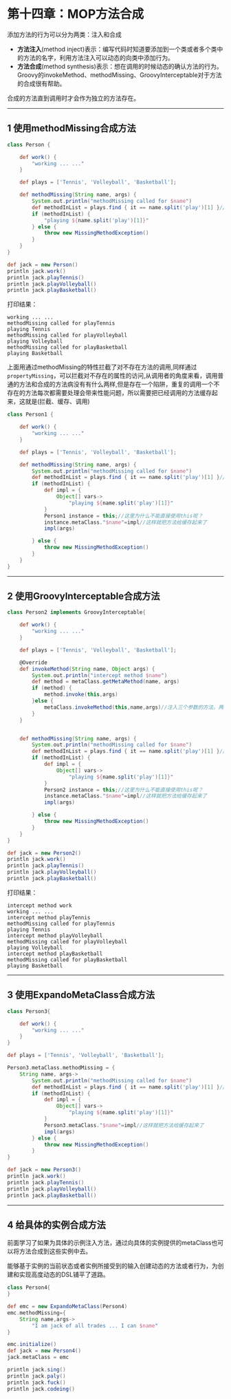 # 第十四章：MOP方法合成

添加方法的行为可以分为两类：注入和合成


- **方法注入**(method inject)表示：编写代码时知道要添加到一个类或者多个类中的方法的名字，利用方法注入可以动态的向类中添加行为。
- **方法合成**(method synthesis)表示：想在调用的时候动态的确认方法的行为。Groovy的invokeMethod、methodMissing、GroovyInterceptable对于方法的合成很有帮助。

合成的方法直到调用时才会作为独立的方法存在。

---
## 1 使用methodMissing合成方法
```groovy
class Person {

    def work() {
        "working ... ..."
    }

    def plays = ['Tennis', 'Volleyball', 'Basketball'];

    def methodMissing(String name, args) {
        System.out.println("methodMissing called for $name")
        def methodInList = plays.find { it == name.split('play')[1] }//分割方法名，取数组中的字符串
        if (methodInList) {
            "playing ${name.split('play')[1]}"
        } else {
            throw new MissingMethodException()
        }
    }
}

def jack = new Person()
println jack.work()
println jack.playTennis()
println jack.playVolleyball()
println jack.playBasketball()
```
打印结果：
```
working ... ...
methodMissing called for playTennis
playing Tennis
methodMissing called for playVolleyball
playing Volleyball
methodMissing called for playBasketball
playing Basketball
```

上面用通过methodMissing的特性拦截了对不存在方法的调用,同样通过`propertyMissing`，可以拦截对不存在的属性的访问,从调用者的角度来看，调用普通的方法和合成的方法病没有有什么两样,但是存在一个陷阱，重复的调用一个不存在的方法每次都需要处理会带来性能问题，所以需要把已经调用的方法缓存起来，这就是(拦截、缓存、调用)

```groovy
class Person1 {

    def work() {
        "working ... ..."
    }

    def plays = ['Tennis', 'Volleyball', 'Basketball'];

    def methodMissing(String name, args) {
        System.out.println("methodMissing called for $name")
        def methodInList = plays.find { it == name.split('play')[1] }//分割方法名，取数组中的字符串
        if (methodInList) {
            def impl = {
                Object[] vars->
                    "playing ${name.split('play')[1]}"
            }
            Person1 instance = this;//这里为什么不能直接使用this呢？
            instance.metaClass."$name"=impl//这样就把方法给缓存起来了
            impl(args)

        } else {
            throw new MissingMethodException()
        }
    }
}
```

---
## 2 使用GroovyInterceptable合成方法

```groovy
class Person2 implements GroovyInterceptable{

    def work() {
        "working ... ..."
    }

    def plays = ['Tennis', 'Volleyball', 'Basketball'];

    @Override
    def invokeMethod(String name, Object args) {
        System.out.println("intercept method $name")
        def method = metaClass.getMetaMethod(name, args)
        if (method) {
            method.invoke(this,args)
        }else {
            metaClass.invokeMethod(this,name,args)//注入三个参数的方法，两个参数的方法就是GroovyObject的方法了
        }
    }


    def methodMissing(String name, args) {
        System.out.println("methodMissing called for $name")
        def methodInList = plays.find { it == name.split('play')[1] }//分割方法名，取数组中的字符串
        if (methodInList) {
            def impl = {
                Object[] vars->
                    "playing ${name.split('play')[1]}"
            }
            Person2 instance = this;//这里为什么不能直接使用this呢？
            instance.metaClass."$name"=impl//这样就把方法给缓存起来了
            impl(args)

        } else {
            throw new MissingMethodException()
        }
    }
}

def jack = new Person2()
println jack.work()
println jack.playTennis()
println jack.playVolleyball()
println jack.playBasketball()
```

打印结果：
```
intercept method work
working ... ...
intercept method playTennis
methodMissing called for playTennis
playing Tennis
intercept method playVolleyball
methodMissing called for playVolleyball
playing Volleyball
intercept method playBasketball
methodMissing called for playBasketball
playing Basketball
```

---
## 3 使用ExpandoMetaClass合成方法
```groovy
class Person3{

    def work() {
        "working ... ..."
    }
}

def plays = ['Tennis', 'Volleyball', 'Basketball'];

Person3.metaClass.methodMissing = {
    String name, args->
        System.out.println("methodMissing called for $name")
        def methodInList = plays.find { it == name.split('play')[1] }//分割方法名，取数组中的字符串
        if (methodInList) {
            def impl = {
                Object[] vars->
                    "playing ${name.split('play')[1]}"
            }
            Person3.metaClass."$name"=impl//这样就把方法给缓存起来了
            impl(args)
        } else {
            throw new MissingMethodException()
        }
}

def jack = new Person3()
println jack.work()
println jack.playTennis()
println jack.playVolleyball()
println jack.playBasketball()
```

---
## 4 给具体的实例合成方法

前面学习了如果为具体的示例注入方法，通过向具体的实例提供的metaClass也可以将方法合成到这些实例中去。

能够基于实例的当前状态或者实例所接受到的输入创建动态的方法或者行为，为创建和实现高度动态的DSL铺平了道路。


```groovy
class Person4{
}

def emc = new ExpandoMetaClass(Person4)
emc.methodMissing={
    String name,args->
        "I am jack of all trades ... I can $name"
}

emc.initialize()
def jack = new Person4()
jack.metaClass = emc

println jack.sing()
println jack.paly()
println jack.fuck()
println jack.codeing()
```

